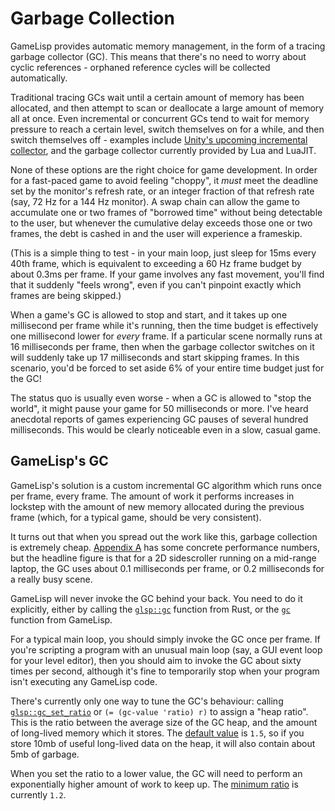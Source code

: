 # Garbage Collection

GameLisp provides automatic memory management, in the form of a tracing garbage collector (GC). 
This means that there's no need to worry about cyclic references - orphaned reference cycles 
will be collected automatically.

Traditional tracing GCs wait until a certain amount of memory has been allocated, 
and then attempt to scan or deallocate a large amount of memory all at once. Even incremental 
or concurrent GCs tend to wait for memory pressure to reach a certain level, switch 
themselves on for a while, and then switch themselves off - examples include [Unity's upcoming 
incremental collector][1], and the garbage collector currently provided by Lua and LuaJIT.

[1]: https://blogs.unity3d.com/2018/11/26/feature-preview-incremental-garbage-collection/

None of these options are the right choice for game development. In order for a fast-paced game to 
avoid feeling "choppy", it *must* meet the deadline set by the monitor's refresh rate, or an 
integer fraction of that refresh rate (say, 72 Hz for a 144 Hz monitor). A swap chain can allow 
the game to accumulate one or two frames of "borrowed time" without being detectable to the 
user, but whenever the cumulative delay exceeds those one or two frames, the debt is cashed in 
and the user will experience a frameskip.

(This is a simple thing to test - in your main loop, just sleep for 15ms every 40th frame,
which is equivalent to exceeding a 60 Hz frame budget by about 0.3ms per frame. If your game 
involves any fast movement, you'll find that it suddenly "feels wrong", even if you can't pinpoint 
exactly which frames are being skipped.)

When a game's GC is allowed to stop and start, and it takes up one millisecond per frame while
it's running, then the time budget is effectively one millisecond lower for *every* frame. If a 
particular scene normally runs at 16 milliseconds per frame, then when the garbage collector 
switches on it will suddenly take up 17 milliseconds and start skipping frames. In this scenario,
you'd be forced to set aside 6% of your entire time budget just for the GC!

The status quo is usually even worse - when a GC is allowed to "stop the world", it might pause
your game for 50 milliseconds or more. I've heard anecdotal reports of games experiencing GC 
pauses of several hundred milliseconds. This would be clearly noticeable even in a slow, casual 
game.


## GameLisp's GC

GameLisp's solution is a custom incremental GC algorithm which runs once per frame, every frame. 
The amount of work it performs increases in lockstep with the amount of new memory allocated 
during the previous frame (which, for a typical game, should be very consistent).

It turns out that when you spread out the work like this, garbage collection is extremely cheap.
[Appendix A](performance-figures.md) has some concrete performance numbers, but the headline figure
is that for a 2D sidescroller running on a mid-range laptop, the GC uses about 0.1 milliseconds
per frame, or 0.2 milliseconds for a really busy scene.

GameLisp will never invoke the GC behind your back. You need to do it explicitly, either by
calling the [`glsp::gc`] function from Rust, or the [`gc`](../std/gc) function from GameLisp. 

For a typical main loop, you should simply invoke the GC once per frame. If you're scripting a
program with an unusual main loop (say, a GUI event loop for your level editor), then you
should aim to invoke the GC about sixty times per second, although it's fine to temporarily stop
when your program isn't executing any GameLisp code.

There's currently only one way to tune the GC's behaviour: calling [`glsp::gc_set_ratio`] or 
`(= (gc-value 'ratio) r)` to assign a "heap ratio". This is the ratio between the average size of 
the GC heap, and the amount of long-lived memory which it stores. The [default value] is 
`1.5`, so if you store 10mb of useful long-lived data on the heap, it will also contain about 5mb 
of garbage.

When you set the ratio to a lower value, the GC will need to perform an exponentially higher
amount of work to keep up. The [minimum ratio] is currently `1.2`.

[`glsp::gc`]: https://docs.rs/glsp/*/glsp/fn.gc.html
[`glsp::gc_set_ratio`]: https://docs.rs/glsp/*/glsp/fn.gc_set_ratio.html
[default value]: https://docs.rs/glsp/*/glsp/constant.GC_DEFAULT_RATIO.html
[minimum ratio]: https://docs.rs/glsp/*/glsp/constant.GC_MIN_RATIO.html
